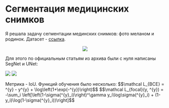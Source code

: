 # Сегментация медицинских снимков
Я решала задачу сегментации мединских снимков: фото меланом и родинок. Датасет - [ссылка](https://www.fc.up.pt/addi/ph2%20database.html).
<p align="center">
<img src="https://github.com/neirosetochka/medical_segmentation/assets/72963340/3b4fe19f-0c63-42bc-930d-ffe46ca765e2"> 
</p>
Для этого по официальным статьям из архива были с нуля написаны SegNet и UNet:
<p float="left">
  <img src="https://github.com/neirosetochka/medical_segmentation/assets/72963340/e6398325-b817-4fdd-858d-d0514e681afd" />
  <img src="https://github.com/neirosetochka/medical_segmentation/assets/72963340/15ce45f2-cab3-44d1-971f-03cc173f2fb9" /> 
</p>
Метрика - IoU. Функций обучения было несколько:
$$\mathcal L_{BCE} = ^{y} - y^{y} + \log\left(1+\exp(-^{y})\right)$$
$$\mathcal L_{focal}(y, ^{y}) = -\sum_i \left[\left(1-\sigma(^{y}_i)\right)^\gamma y_i\log\sigma(^{y}_i) + (1-y_i)\log(1-\sigma(^{y}_i))\right]$$
